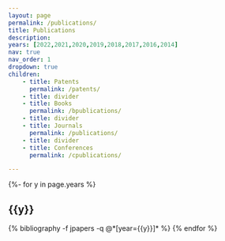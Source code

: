 ```yaml
---
layout: page
permalink: /publications/
title: Publications
description:
years: [2022,2021,2020,2019,2018,2017,2016,2014]
nav: true
nav_order: 1
dropdown: true
children:
    - title: Patents
      permalink: /patents/
    - title: divider
    - title: Books
      permalink: /bpublications/
    - title: divider
    - title: Journals
      permalink: /publications/
    - title: divider
    - title: Conferences
      permalink: /cpublications/

---
```

<!-- _pages/publications.md -->
<div class="publications">

{%- for y in page.years %}
  <h2 class="year">{{y}}</h2>
  {% bibliography -f jpapers -q @*[year={{y}}]* %}
{% endfor %}

</div>
